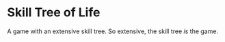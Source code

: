 # Skill Tree of Life

A game with an extensive skill tree. So extensive, the skill tree *is* the game.
